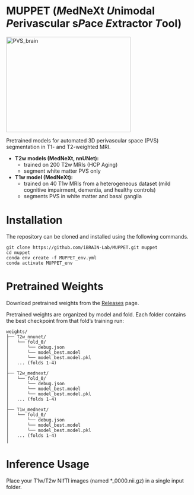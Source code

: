 # MUPPET (*M*edNeXt *U*nimodal *P*erivascular s*P*ace *E*xtractor *T*ool)
<img width="335" height="257" alt="PVS_brain" src="https://github.com/user-attachments/assets/a4da2059-071d-4d55-8340-c646c83cf794" />

Pretrained models for automated 3D perivascular space (PVS) segmentation in T1- and T2-weighted MRI.
- **T2w models (MedNeXt, nnUNet):**
  + trained on 200 T2w MRIs (HCP Aging)
  + segment white matter PVS only
- **T1w model (MedNeXt):**
  + trained on 40 T1w MRIs from a heterogeneous dataset (mild cognitive impairment, dementia, and healthy controls)
  + segments PVS in white matter and basal ganglia

# Installation
The repository can be cloned and installed using the following commands.
```
git clone https://github.com/iBRAIN-Lab/MUPPET.git muppet
cd muppet
conda env create -f MUPPET_env.yml
conda activate MUPPET_env
```

# Pretrained Weights
Download pretrained weights from the [Releases](https://bridges.monash.edu/articles/dataset/PINGU_Weights/27176523?file=49632888) page.

Pretrained weights are organized by model and fold. Each folder contains the best checkpoint from that fold’s training run:
```
weights/
├── T2w_nnunet/
│   └── fold_0/
│       └── debug.json
│       └── model_best.model
│       └── model_best.model.pkl
│   ... (folds 1-4)
│ 
├── T2w_mednext/
│   └── fold_0/
│       └── debug.json
│       └── model_best.model
│       └── model_best.model.pkl
│   ... (folds 1-4)
│ 
├── T1w_mednext/
│   └── fold_0/
│       └── debug.json
│       └── model_best.model
│       └── model_best.model.pkl
│   ... (folds 1-4)
│ 
```

# Inference Usage
Place your T1w/T2w NIfTI images (named *_0000.nii.gz) in a single input folder.
